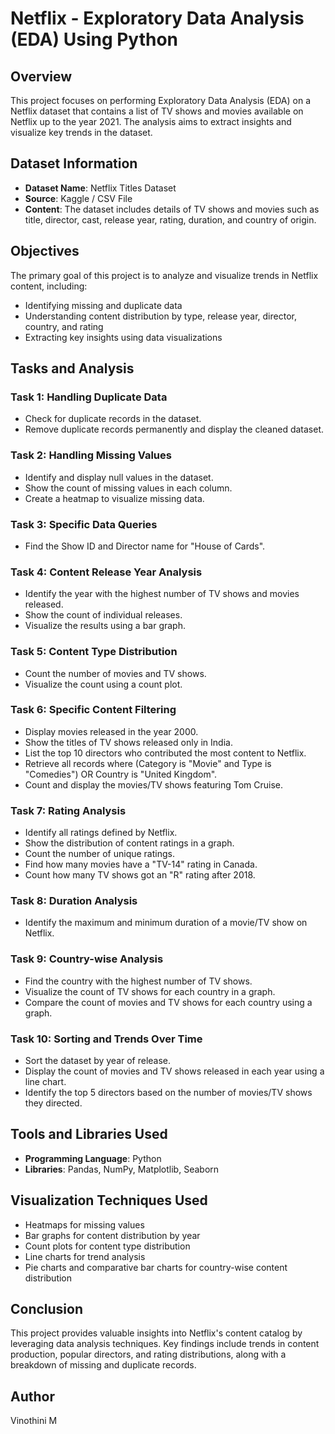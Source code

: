 # Netflix - Exploratory Data Analysis (EDA) Using Python

## Overview
This project focuses on performing Exploratory Data Analysis (EDA) on a Netflix dataset that contains a list of TV shows and movies available on Netflix up to the year 2021. The analysis aims to extract insights and visualize key trends in the dataset.

## Dataset Information
- **Dataset Name**: Netflix Titles Dataset
- **Source**: Kaggle / CSV File
- **Content**: The dataset includes details of TV shows and movies such as title, director, cast, release year, rating, duration, and country of origin.

## Objectives
The primary goal of this project is to analyze and visualize trends in Netflix content, including:
- Identifying missing and duplicate data
- Understanding content distribution by type, release year, director, country, and rating
- Extracting key insights using data visualizations

## Tasks and Analysis
### **Task 1: Handling Duplicate Data**
- Check for duplicate records in the dataset.
- Remove duplicate records permanently and display the cleaned dataset.

### **Task 2: Handling Missing Values**
- Identify and display null values in the dataset.
- Show the count of missing values in each column.
- Create a heatmap to visualize missing data.

### **Task 3: Specific Data Queries**
- Find the Show ID and Director name for "House of Cards".

### **Task 4: Content Release Year Analysis**
- Identify the year with the highest number of TV shows and movies released.
- Show the count of individual releases.
- Visualize the results using a bar graph.

### **Task 5: Content Type Distribution**
- Count the number of movies and TV shows.
- Visualize the count using a count plot.

### **Task 6: Specific Content Filtering**
- Display movies released in the year 2000.
- Show the titles of TV shows released only in India.
- List the top 10 directors who contributed the most content to Netflix.
- Retrieve all records where (Category is "Movie" and Type is "Comedies") OR Country is "United Kingdom".
- Count and display the movies/TV shows featuring Tom Cruise.

### **Task 7: Rating Analysis**
- Identify all ratings defined by Netflix.
- Show the distribution of content ratings in a graph.
- Count the number of unique ratings.
- Find how many movies have a "TV-14" rating in Canada.
- Count how many TV shows got an "R" rating after 2018.

### **Task 8: Duration Analysis**
- Identify the maximum and minimum duration of a movie/TV show on Netflix.

### **Task 9: Country-wise Analysis**
- Find the country with the highest number of TV shows.
- Visualize the count of TV shows for each country in a graph.
- Compare the count of movies and TV shows for each country using a graph.

### **Task 10: Sorting and Trends Over Time**
- Sort the dataset by year of release.
- Display the count of movies and TV shows released in each year using a line chart.
- Identify the top 5 directors based on the number of movies/TV shows they directed.

## Tools and Libraries Used
- **Programming Language**: Python
- **Libraries**: Pandas, NumPy, Matplotlib, Seaborn

## Visualization Techniques Used
- Heatmaps for missing values
- Bar graphs for content distribution by year
- Count plots for content type distribution
- Line charts for trend analysis
- Pie charts and comparative bar charts for country-wise content distribution

## Conclusion
This project provides valuable insights into Netflix's content catalog by leveraging data analysis techniques. Key findings include trends in content production, popular directors, and rating distributions, along with a breakdown of missing and duplicate records.


## Author
Vinothini M


